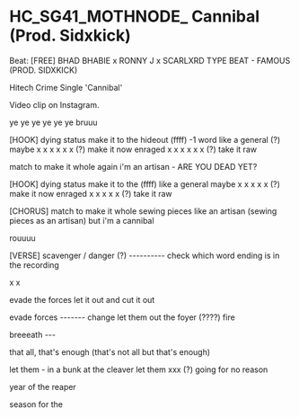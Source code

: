 # HC_SG41_MOTHNODE_ Cannibal (Prod. Sidxkick)
Beat: [FREE] BHAD BHABIE x RONNY J x SCARLXRD TYPE BEAT - FAMOUS (PROD. SIDXKICK)

Hitech Crime Single 'Cannibal'

Video clip on Instagram.

ye ye ye ye ye ye
bruuu

[HOOK]
dying status make it to the hideout (ffff) -1 word 
like a general (?)
maybe x x x x x x (?)
make it now
enraged x x x x x x (?)
take it raw

match to make it whole again
i'm an artisan - ARE YOU DEAD YET?

[HOOK]
dying status make it to the (ffff)
like a general
maybe x x x x x (?)
make it now
enraged x x x x x (?)
take it raw

[CHORUS]
match to make it whole
sewing pieces like an artisan (sewing pieces as an artisan) 
but i'm a cannibal

rouuuu

[VERSE] 
scavenger / danger (?) ---------- check which word ending is in the recording

x
x

evade the forces
let it out and cut it out

evade forces ------- change
let them out the foyer (????) fire

breeeath ---

that all, that's enough (that's not all but that's enough)

let them - in a bunk at the cleaver 
let them xxx (?) going for no reason 

year of the reaper

season for the 





